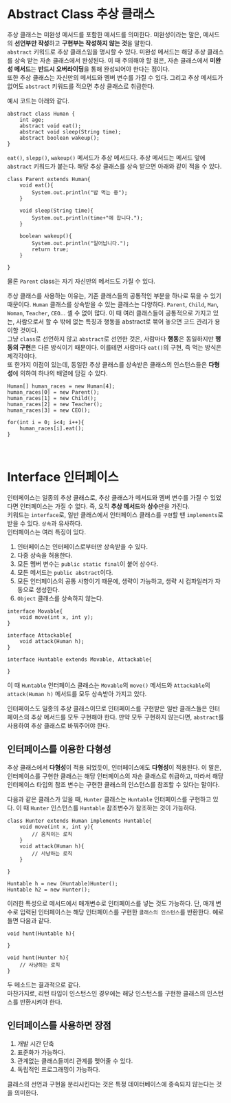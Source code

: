# Abstract Class 추상 클래스
추상 클래스는 미완성 메서드를 포함한 메서드를 의미한다. 미완성이라는 말은, 메서드의 **선언부만 작성**하고 **구현부는 작성하지 않는 것**을 말한다.</br>
`abstract` 키워드로 추상 클래스임을 명시할 수 있다. 미완성 메서드는 해당 추상 클래스를 상속 받는 자손 클래스에서 완성된다. 이 때 주의해야 할 점은, 자손 클래스에서 **미완성 메서드**는 **반드시 오버라이딩**을 통해 완성되어야 한다는 점이다.</br>
또한 추상 클래스는 자신만의 메서드와 멤버 변수를 가질 수 있다. 그리고 추상 메서드가 없어도 `abstract` 키워드를 적으면 추상 클래스로 취급한다.

예시 코드는 아래와 같다.
```
abstract class Human {
    int age;
    abstract void eat();
    abstract void sleep(String time);
    abstract boolean wakeup();
}
```

`eat()`, `slepp()`, `wakeup()` 메서드가 추상 메서드다. 추상 메서드는 메서드 앞에 `abstract` 키워드가 붙는다. 해당 추상 클래스를 상속 받으면 아래와 같이 적을 수 있다.

```
class Parent extends Human{
    void eat(){
        System.out.println("밥 먹는 중");
    }

    void sleep(String time){
        System.out.println(time+"에 잡니다.");
    }

    boolean wakeup(){
        System.out.println("일어납니다.");
        return true;
    }

}
```
물론 `Parent` class는 자기 자신만의 메서드도 가질 수 있다.</br>

추상 클래스를 사용하는 이유는, 기존 클래스들의 공통적인 부분을 하나로 묶을 수 있기 때문이다. `Human` 클래스를 상속받을 수 있는 클래스는 다양하다. `Parent`, `Child`, `Man`, `Woman`, `Teacher`, `CEO`... 셀 수 없이 많다. 이 때 여러 클래스들이 공통적으로 가지고 있는, 사람으로서 할 수 밖에 없는 특징과 행동을 abstract로 묶어 놓으면 코드 관리가 용이할 것이다.</br>
그냥 `class`로 선언하지 않고 `abstract`로 선언한 것은, 사람마다 **행동**은 동일하지만 **행동의 구현**은 다른 방식이기 때문이다. 이를테면 사람마다 `eat()`의 구현, 즉 먹는 방식은 제각각이다.</br>
또 한가지 이점이 있는데, 동일한 추상 클래스를 상속받은 클래스의 인스턴스들은 **다형성**에 의하여 하나의 배열에 담길 수 있다.</br>
```
Human[] human_races = new Human[4];
human_races[0] = new Parent();
human_races[1] = new Child();
human_races[2] = new Teacher();
human_races[3] = new CEO();

for(int i = 0; i<4; i++){
    human_races[i].eat();
}
```
</br>

# Interface 인터페이스
인터페이스는 일종의 추상 클래스로, 추상 클래스가 메서드와 멤버 변수를 가질 수 있었다면 인터페이스는 가질 수 없다. 즉, 오직 **추상 메서드**와 **상수**만을 가진다.</br>
키워드는 `interface`로, 일반 클래스에서 인터페이스 클래스를 `구현`할 땐 `implements`로 받을 수 있다. `상속`과 유사하다.</br>
인터페이스는 여러 특징이 있다.

1. 인터페이스는 인터페이스로부터만 상속받을 수 있다.
2. 다중 상속을 허용한다.
3. 모든 멤버 변수는 `public static final`이 붙어 상수다.
4. 모든 메서드는 `public abstract`이다.
5. 모든 인터페이스의 공통 사항이기 때문에, 생략이 가능하고, 생략 시 컴파일러가 자동으로 생성한다.
6. `Object` 클래스를 상속하지 않는다.

```
interface Movable{
    void move(int x, int y);
}

interface Attackable{
    void attack(Human h);
}

interface Huntable extends Movable, Attackable{

}
```
이 때 `Huntable` 인터페이스 클래스는 `Movable`의 `move()` 메서드와 `Attackable`의 `attack(Human h)` 메서드를 모두 상속받아 가지고 있다.</br>

인터페이스도 일종의 추상 클래스이므로 인터페이스를 구현받은 일반 클래스들은 인터페이스의 추상 메서드를 모두 구현해야 한다. 만약 모두 구현하지 않는다면, `abstract`를 사용하여 추상 클래스로 바꿔주어야 한다.</br>

## 인터페이스를 이용한 다형성
추상 클래스에서 **다형성**이 적용 되었듯이, 인터페이스에도 **다형성**이 적용된다. 이 말은, 인터페이스를 구현한 클래스는 해당 인터페이스의 자손 클래스로 취급하고, 따라서 해당 인터페이스 타입의 참조 변수는 구현한 클래스의 인스턴스를 참조할 수 있다는 말이다.</br>

다음과 같은 클래스가 있을 때, `Hunter` 클래스는 `Huntable` 인터페이스를 구현하고 있다. 이 때 `Hunter` 인스턴스를 `Huntable` 참조변수가 참조하는 것이 가능하다.
```
class Hunter extends Human implements Huntable{
    void move(int x, int y){
        // 움직이는 로직
    }
    void attack(Human h){
        // 사냥하는 로직
    }

}
```
```
Huntable h = new (Huntable)Hunter();
Huntable h2 = new Hunter();
```
이러한 특성으로 메서드에서 매개변수로 인터페이스를 넣는 것도 가능하다. 단, 매개 변수로 입력된 인터페이스는 해당 인터페이스를 구현한 `클래스의 인스턴스`를 반환한다. 예로 들면 다음과 같다.
```
void hunt(Huntable h){

}
```
```
void hunt(Hunter h){
    // 사냥하는 로직
}
```
두 메소드는 결과적으로 같다.</br>
마찬가지로, 리턴 타입이 인스턴스인 경우에는 해당 인스턴스를 구현한 클래스의 인스턴스를 반환시켜야 한다.

## 인터페이스를 사용하면 장점

1. 개발 시간 단축
2. 표준화가 가능하다.
3. 관계없는 클래스들끼리 관계를 맺어줄 수 있다.
4. 독립적인 프로그래밍이 가능하다.

클래스의 선언과 구현을 분리시킨다는 것은 특정 데이터베이스에 종속되지 않는다는 것을 의미한다.
